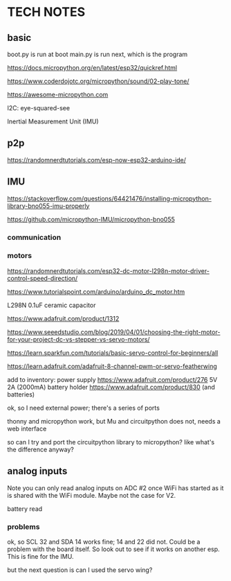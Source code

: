 # TECH NOTES


## basic

boot.py is run at boot
main.py is run next, which is the program

https://docs.micropython.org/en/latest/esp32/quickref.html

https://www.coderdojotc.org/micropython/sound/02-play-tone/

https://awesome-micropython.com

I2C: eye-squared-see

Inertial Measurement Unit (IMU)

## p2p

https://randomnerdtutorials.com/esp-now-esp32-arduino-ide/


## IMU

https://stackoverflow.com/questions/64421476/installing-micropython-library-bno055-imu-properly

https://github.com/micropython-IMU/micropython-bno055




### communication


### motors
https://randomnerdtutorials.com/esp32-dc-motor-l298n-motor-driver-control-speed-direction/

https://www.tutorialspoint.com/arduino/arduino_dc_motor.htm

L298N
 0.1uF ceramic capacitor

https://www.adafruit.com/product/1312


https://www.seeedstudio.com/blog/2019/04/01/choosing-the-right-motor-for-your-project-dc-vs-stepper-vs-servo-motors/

https://learn.sparkfun.com/tutorials/basic-servo-control-for-beginners/all



https://learn.adafruit.com/adafruit-8-channel-pwm-or-servo-featherwing


add to inventory:
power supply https://www.adafruit.com/product/276 5V 2A (2000mA)
battery holder https://www.adafruit.com/product/830 (and batteries)



ok, so I need external power; there's a series of ports

thonny and micropython work, but Mu and circuitpython does not, needs a web interface

so can I try and port the circuitpython library to micropython? like what's the difference anyway?




## analog inputs

Note you can only read analog inputs on ADC #2 once WiFi has started as it is shared with the WiFi module. Maybe not the case for V2.

battery read
<!-- float measuredvbat = analogReadMilliVolts(VBATPIN);
measuredvbat *= 2;    // we divided by 2, so multiply back
measuredvbat /= 1000; // convert to volts!
Serial.print("VBat: " ); Serial.println(measuredvbat)
 -->


### problems

ok, so SCL 32 and SDA 14 works fine; 14 and 22 did not. Could be a problem with the board itself. So look out to see if it works on another esp. This is fine for the IMU.

but the next question is can I used the servo wing?




